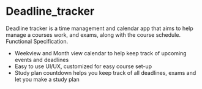 # Deadline_tracker
Deadline tracker  is a time management and calendar app that aims to help manage a courses work, and exams, along with the course 
schedule. 
Functional Specification.
+ Weekview and Month view calendar to help keep track of upcoming events and deadlines
+ Easy to use UI/UX, customized for easy course set-up 
+ Study plan countdown helps you keep track of all deadlines, exams and let you make a study plan

